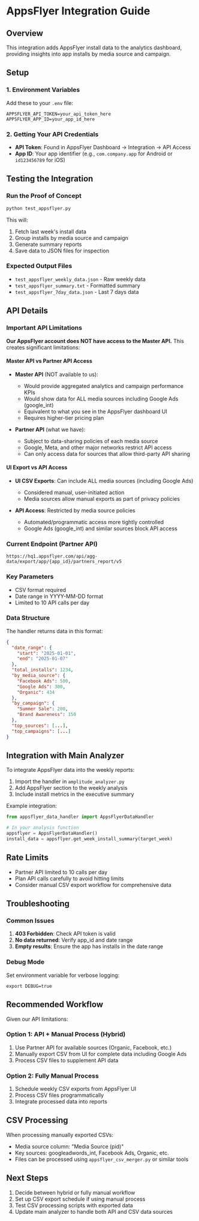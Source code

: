# AppsFlyer Integration Guide

## Overview
This integration adds AppsFlyer install data to the analytics dashboard, providing insights into app installs by media source and campaign.

## Setup

### 1. Environment Variables
Add these to your `.env` file:
```
APPSFLYER_API_TOKEN=your_api_token_here
APPSFLYER_APP_ID=your_app_id_here
```

### 2. Getting Your API Credentials
- **API Token**: Found in AppsFlyer Dashboard → Integration → API Access
- **App ID**: Your app identifier (e.g., `com.company.app` for Android or `id123456789` for iOS)

## Testing the Integration

### Run the Proof of Concept
```bash
python test_appsflyer.py
```

This will:
1. Fetch last week's install data
2. Group installs by media source and campaign
3. Generate summary reports
4. Save data to JSON files for inspection

### Expected Output Files
- `test_appsflyer_weekly_data.json` - Raw weekly data
- `test_appsflyer_summary.txt` - Formatted summary
- `test_appsflyer_7day_data.json` - Last 7 days data

## API Details

### Important API Limitations

**Our AppsFlyer account does NOT have access to the Master API.** This creates significant limitations:

#### Master API vs Partner API Access
- **Master API** (NOT available to us):
  - Would provide aggregated analytics and campaign performance KPIs
  - Would show data for ALL media sources including Google Ads (google_int)
  - Equivalent to what you see in the AppsFlyer dashboard UI
  - Requires higher-tier pricing plan

- **Partner API** (what we have):
  - Subject to data-sharing policies of each media source
  - Google, Meta, and other major networks restrict API access
  - Can only access data for sources that allow third-party API sharing

#### UI Export vs API Access
- **UI CSV Exports**: Can include ALL media sources (including Google Ads)
  - Considered manual, user-initiated action
  - Media sources allow manual exports as part of privacy policies
  
- **API Access**: Restricted by media source policies
  - Automated/programmatic access more tightly controlled
  - Google Ads (google_int) and similar sources block API access

### Current Endpoint (Partner API)
```
https://hq1.appsflyer.com/api/agg-data/export/app/{app_id}/partners_report/v5
```

### Key Parameters
- CSV format required
- Date range in YYYY-MM-DD format
- Limited to 10 API calls per day

### Data Structure
The handler returns data in this format:
```json
{
  "date_range": {
    "start": "2025-01-01",
    "end": "2025-01-07"
  },
  "total_installs": 1234,
  "by_media_source": {
    "Facebook Ads": 500,
    "Google Ads": 300,
    "Organic": 434
  },
  "by_campaign": {
    "Summer Sale": 200,
    "Brand Awareness": 150
  },
  "top_sources": [...],
  "top_campaigns": [...]
}
```

## Integration with Main Analyzer

To integrate AppsFlyer data into the weekly reports:

1. Import the handler in `amplitude_analyzer.py`
2. Add AppsFlyer section to the weekly analysis
3. Include install metrics in the executive summary

Example integration:
```python
from appsflyer_data_handler import AppsFlyerDataHandler

# In your analysis function
appsflyer = AppsFlyerDataHandler()
install_data = appsflyer.get_week_install_summary(target_week)
```

## Rate Limits
- Partner API limited to 10 calls per day
- Plan API calls carefully to avoid hitting limits
- Consider manual CSV export workflow for comprehensive data

## Troubleshooting

### Common Issues
1. **403 Forbidden**: Check API token is valid
2. **No data returned**: Verify app_id and date range
3. **Empty results**: Ensure the app has installs in the date range

### Debug Mode
Set environment variable for verbose logging:
```
export DEBUG=true
```

## Recommended Workflow

Given our API limitations:

### Option 1: API + Manual Process (Hybrid)
1. Use Partner API for available sources (Organic, Facebook, etc.)
2. Manually export CSV from UI for complete data including Google Ads
3. Process CSV files to supplement API data

### Option 2: Fully Manual Process
1. Schedule weekly CSV exports from AppsFlyer UI
2. Process CSV files programmatically
3. Integrate processed data into reports

## CSV Processing

When processing manually exported CSVs:
- Media source column: "Media Source (pid)"
- Key sources: googleadwords_int, Facebook Ads, Organic, etc.
- Files can be processed using `appsflyer_csv_merger.py` or similar tools

## Next Steps
1. Decide between hybrid or fully manual workflow
2. Set up CSV export schedule if using manual process
3. Test CSV processing scripts with exported data
4. Update main analyzer to handle both API and CSV data sources